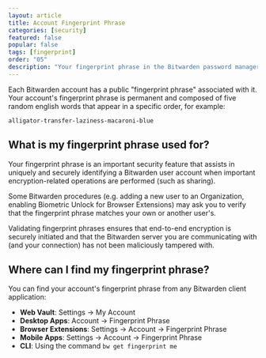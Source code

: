 ```yaml
---
layout: article
title: Account Fingerprint Phrase
categories: [security]
featured: false
popular: false
tags: [fingerprint]
order: "05"
description: "Your fingerprint phrase in the Bitwarden password manager uniquely and securely identifies a user account when encryption-related operations and performed."
---
```


Each Bitwarden account has a public "fingerprint phrase" associated with it. Your account's fingerprint phrase is permanent and composed of five random english words that appear in a specific order, for example:

```
alligator-transfer-laziness-macaroni-blue
```

## What is my fingerprint phrase used for?

Your fingerprint phrase is an important security feature that assists in uniquely and securely identifying a Bitwarden user account when important encryption-related operations are performed (such as sharing).

Some Bitwarden procedures (e.g. adding a new user to an Organization, enabling Biometric Unlock for Browser Extensions) may ask you to verify that the fingerprint phrase matches your own or another user's.

Validating fingerprint phrases ensures that end-to-end encryption is securely initiated and that the Bitwarden server you are communicating with (and your connection) has not been maliciously tampered with.

## Where can I find my fingerprint phrase?

You can find your account's fingerprint phrase from any Bitwarden client application:

- **Web Vault**: Settings &rarr; My Account
- **Desktop Apps**: Account &rarr; Fingerprint Phrase
- **Browser Extensions**: Settings &rarr; Account &rarr; Fingerprint Phrase
- **Mobile Apps**: Settings &rarr; Account &rarr; Fingerprint Phrase
- **CLI**: Using the command `bw get fingerprint me`
